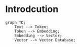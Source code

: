 # Introdcution


```mermaid
graph TD;
    Text --> Token;
    Token --> Embedding;
    Embedding --> Vector;
    Vector --> Vector Database;
```